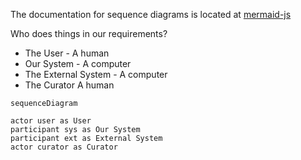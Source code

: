 The documentation for sequence diagrams is located at [mermaid-js](https://mermaid-js.github.io/mermaid/#/sequenceDiagram)

Who does things in our requirements?
  * The User - A human
  * Our System - A computer
  * The External System - A computer
  * The Curator A human

```mermaid
sequenceDiagram

actor user as User
participant sys as Our System
participant ext as External System
actor curator as Curator
```

